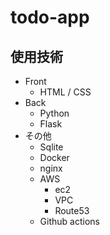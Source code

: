 # todo-app

## 使用技術
- Front
    - HTML / CSS
- Back
    - Python
    - Flask
- その他
    - Sqlite
    - Docker
    - nginx
    - AWS
        - ec2
        - VPC
        - Route53
    - Github actions
